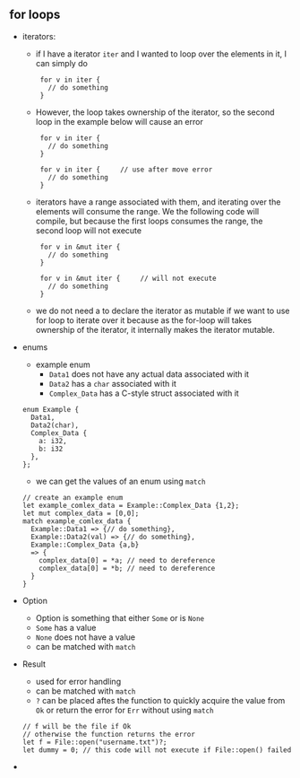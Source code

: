 ## for loops
* iterators:
  * if I have a iterator ```iter``` and I wanted to loop over the elements in 
    it, I can simply do
    ```
     for v in iter {
       // do something
     }
    ```
  * However, the loop takes ownership of the iterator, so the second loop in 
    the example below will cause an error
    ```
     for v in iter {
       // do something
     }

     for v in iter {     // use after move error
       // do something
     }
    ```
  * iterators have a range associated with them, and iterating over the 
    elements will consume the range. We the following code will compile, but 
    because the first loops consumes the range, the second loop will not 
    execute
    ```
     for v in &mut iter {
       // do something
     }

     for v in &mut iter {     // will not execute
       // do something
     }
    ```
  * we do not need a to declare the iterator as mutable if we want to use
    for loop to iterate over it because as the for-loop will takes ownership
    of the iterator, it internally makes the iterator mutable.
    
* enums
  * example enum
    * ```Data1``` does not have any actual data associated with it
    * ```Data2``` has a ```char``` associated with it
    * ```Complex_Data``` has a C-style struct associated with it 
  ```
  enum Example {
    Data1,
    Data2(char),
    Complex_Data {
      a: i32,
      b: i32
    },
  };
  ```
  * we can get the values of an enum using ```match```
  ```
  // create an example enum
  let example_comlex_data = Example::Complex_Data {1,2}; 
  let mut complex_data = [0,0];
  match example_comlex_data {
    Example::Data1 => {// do something},
    Example::Data2(val) => {// do something},
    Example::Complex_Data {a,b} 
    => {
      complex_data[0] = *a; // need to dereference
      complex_data[0] = *b; // need to dereference
    }
  }
  ```

* Option
  * Option is something that either ```Some``` or is ```None```
  * ```Some``` has a value
  * ```None``` does not have a value
  * can be matched with ```match``` 

* Result
  * used for error handling 
  * can be matched with ```match```
  * ```?``` can be placed aftes the function to quickly acquire the value 
    from ```Ok``` or return the error for ```Err``` without using ```match```
   ```
   // f will be the file if Ok 
   // otherwise the function returns the error 
   let f = File::open("username.txt")?;
   let dummy = 0; // this code will not execute if File::open() failed
   ```
*
